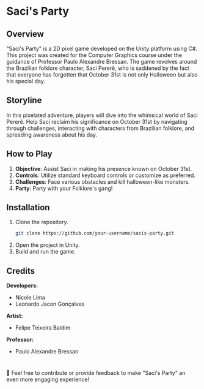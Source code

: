 # Saci's Party

## Overview

"Saci's Party" is a 2D pixel game developed on the Unity platform using C#. This project was created for the Computer Graphics course under the guidance of Professor Paulo Alexandre Bressan. The game revolves around the Brazilian folklore character, Saci Pererê, who is saddened by the fact that everyone has forgotten that October 31st is not only Halloween but also his special day.

## Storyline

In this pixelated adventure, players will dive into the whimsical world of Saci Pererê. Help Saci reclaim his significance on October 31st by navigating through challenges, interacting with characters from Brazilian folklore, and spreading awareness about his day.

## How to Play

1. **Objective**: Assist Saci in making his presence known on October 31st.
2. **Controls**: Utilize standard keyboard controls or customize as preferred.
3. **Challenges**: Face various obstacles and kill halloween-like monsters.
4. **Party**: Party with your Folklore`s gang!

## Installation

1. Clone the repository.
   ```bash
   git clone https://github.com/your-username/sacis-party.git

2. Open the project in Unity.
3. Build and run the game.

## Credits

**Developers:**
- Nicole Lima
- Leonardo Jacon Gonçalves

**Artist:**
- Felipe Teixeira Baldim

**Professor:**
- Paulo Alexandre Bressan

#

🚀 Feel free to contribute or provide feedback to make "Saci's Party" an even more engaging experience!



